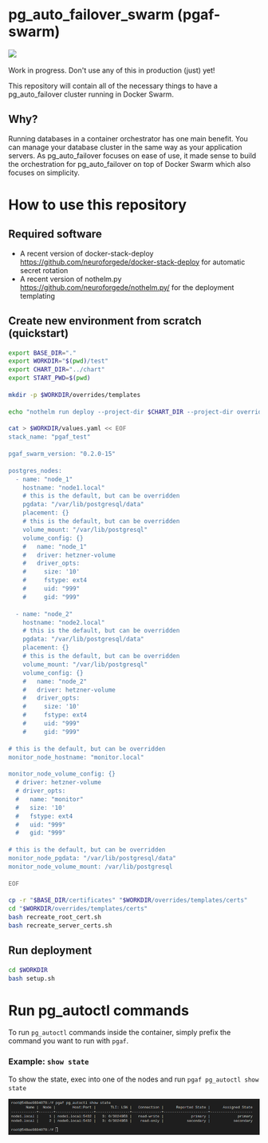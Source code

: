 # pg_auto_failover_swarm (pgaf-swarm)

![](https://img.shields.io/docker/pulls/neuroforgede/pgaf-swarm.svg)

Work in progress. Don't use any of this in production (just) yet!

This repository will contain all of the necessary things to have a pg_auto_failover cluster running in Docker Swarm.

## Why?

Running databases in a container orchestrator has one main benefit. You can manage your database cluster in the same way as your application servers.
As pg_auto_failover focuses on ease of use, it made sense to build the orchestration for pg_auto_failover on top of Docker Swarm which also focuses
on simplicity.

# How to use this repository

## Required software

- A recent version of docker-stack-deploy https://github.com/neuroforgede/docker-stack-deploy for automatic secret rotation
- A recent version of nothelm.py https://github.com/neuroforgede/nothelm.py/ for the deployment templating

## Create new environment from scratch (quickstart)

```bash
export BASE_DIR="."
export WORKDIR="$(pwd)/test"
export CHART_DIR="../chart"
export START_PWD=$(pwd)

mkdir -p $WORKDIR/overrides/templates

echo "nothelm run deploy --project-dir $CHART_DIR --project-dir overrides -f values.yaml" > $WORKDIR/setup.sh

cat > $WORKDIR/values.yaml << EOF
stack_name: "pgaf_test"

pgaf_swarm_version: "0.2.0-15"

postgres_nodes:
  - name: "node_1"
    hostname: "node1.local"
    # this is the default, but can be overridden
    pgdata: "/var/lib/postgresql/data"
    placement: {}
    # this is the default, but can be overridden
    volume_mount: "/var/lib/postgresql"
    volume_config: {}
    #   name: "node_1"
    #   driver: hetzner-volume
    #   driver_opts:
    #     size: '10'
    #     fstype: ext4
    #     uid: "999"
    #     gid: "999"

  - name: "node_2"
    hostname: "node2.local"
    # this is the default, but can be overridden
    pgdata: "/var/lib/postgresql/data"
    placement: {}
    # this is the default, but can be overridden
    volume_mount: "/var/lib/postgresql"
    volume_config: {}
    #   name: "node_2"
    #   driver: hetzner-volume
    #   driver_opts:
    #     size: '10'
    #     fstype: ext4
    #     uid: "999"
    #     gid: "999"

# this is the default, but can be overridden
monitor_node_hostname: "monitor.local"

monitor_node_volume_config: {}
  # driver: hetzner-volume
  # driver_opts:
  #   name: "monitor"
  #   size: '10'
  #   fstype: ext4
  #   uid: "999"
  #   gid: "999"

# this is the default, but can be overridden
monitor_node_pgdata: "/var/lib/postgresql/data"
monitor_node_volume_mount: /var/lib/postgresql

EOF

cp -r "$BASE_DIR/certificates" "$WORKDIR/overrides/templates/certs"
cd "$WORKDIR/overrides/templates/certs"
bash recreate_root_cert.sh
bash recreate_server_certs.sh
```

## Run deployment

```bash
cd $WORKDIR
bash setup.sh
```

# Run pg_autoctl commands

To run `pg_autoctl` commands inside the container, simply prefix the command you want to run with `pgaf`.
### Example: `show state`

To show the state, exec into one of the nodes and run `pgaf pg_autoctl show state`

![](./images/show_state.png)